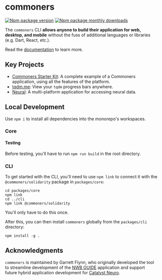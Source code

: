 # commoners
[![Npm package version](https://badgen.net/npm/v/commoners)](https://npmjs.com/package/commoners)
[![Npm package monthly downloads](https://badgen.net/npm/dm/commoners)](https://npmjs.ccom/package/commoners)

 The `commoners` CLI **allows anyone to build their application for web, desktop, and mobile** without the fuss of additional languages or libraries (e.g. Dart, React, etc.).

Read the [documentation](https://commoners.dev) to learn more.

## Key Projects
- [Commoners Starter Kit](https://github.com/neuralinterfaces/commoners-starter-kit): A complete example of a Commoners application, using all the features of the platform.
- [tqdm.me](https://github.com/tqdme/tqdm.me): View your `tqdm` progress bars anywhere.
- [Neural](https://github.com/neuralinterfaces/neural): A multi-platform application for accessing neural data.

## Local Development
Use `npm i` to install all dependencies into the monorepo's workspaces.

### Core
#### Testing
Before testing, you'll have to run `npm run build` in the root directory.

### CLI
To get started with the CLI, you'll need to use `npm link` to connect it with the `@commoners/solidarity` package in `packages/core`:
```
cd packages/core
npm link
cd ../cli
npm link @commoners/solidarity
```

You'll only have to do this once.

After this, you can then install `commoners` globally from the `packages/cli` directory:

```
npm install -g .
```

## Acknowledgments
`commoners` is maintained by Garrett Flynn, who originally developed the tool to streamline development of the [NWB GUIDE](https://github.com/neurodatawithoutborders/nwb-guide) application and support future hybrid application development for [Catalyst Neuro](https://github.com/catalystneuro).